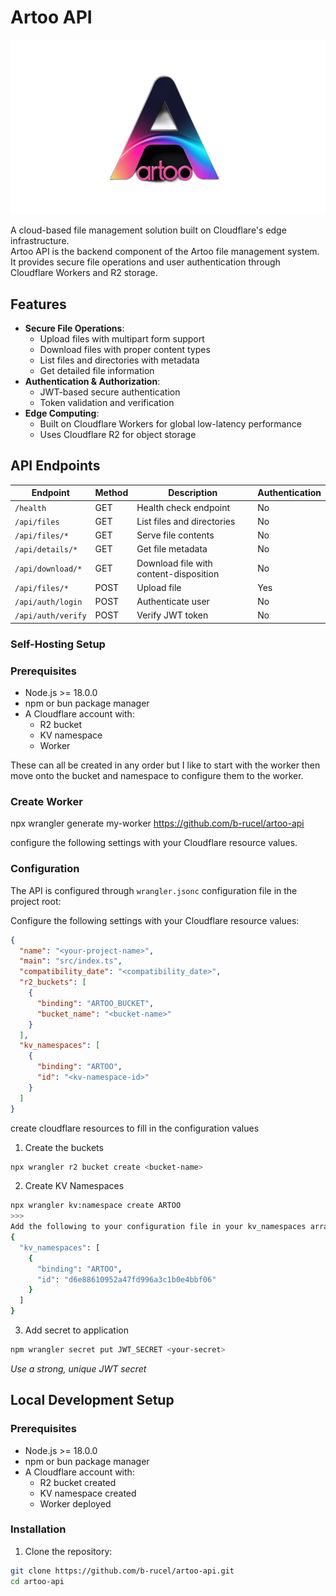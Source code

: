 # Artoo API

![artoo](/artoo.webp)

A cloud-based file management solution built on Cloudflare's edge infrastructure.<br />
Artoo API is the backend component of the Artoo file management system. It provides secure file operations and user authentication through Cloudflare Workers and R2 storage.

## Features

- **Secure File Operations**:
  - Upload files with multipart form support
  - Download files with proper content types
  - List files and directories with metadata
  - Get detailed file information
- **Authentication & Authorization**:
  - JWT-based secure authentication
  - Token validation and verification
- **Edge Computing**:
  - Built on Cloudflare Workers for global low-latency performance
  - Uses Cloudflare R2 for object storage

## API Endpoints

| Endpoint | Method | Description | Authentication |
|----------|--------|-------------|----------------|
| `/health` | GET | Health check endpoint | No |
| `/api/files` | GET | List files and directories | No |
| `/api/files/*` | GET | Serve file contents | No |
| `/api/details/*` | GET | Get file metadata | No |
| `/api/download/*` | GET | Download file with content-disposition | No |
| `/api/files/*` | POST | Upload file | Yes |
| `/api/auth/login` | POST | Authenticate user | No |
| `/api/auth/verify` | POST | Verify JWT token | No |

### Self-Hosting Setup

### Prerequisites

- Node.js >= 18.0.0
- npm or bun package manager
- A Cloudflare account with:
  - R2 bucket
  - KV namespace
  - Worker

These can all be created in any order but I like to start with the worker then move onto the bucket and namespace to configure them to the worker.


### Create Worker

npx wrangler generate my-worker https://github.com/b-rucel/artoo-api <project-name>

configure the following settings with your Cloudflare resource values.

### Configuration

The API is configured through `wrangler.jsonc` configuration file in the project root:

Configure the following settings with your Cloudflare resource values:
```json
{
  "name": "<your-project-name>",
  "main": "src/index.ts",
  "compatibility_date": "<compatibility_date>",
  "r2_buckets": [
    {
      "binding": "ARTOO_BUCKET",
      "bucket_name": "<bucket-name>"
    }
  ],
  "kv_namespaces": [
    {
      "binding": "ARTOO",
      "id": "<kv-namespace-id>"
    }
  ]
}
```

create cloudflare resources to fill in the configuration values

1. Create the buckets
```bash
npx wrangler r2 bucket create <bucket-name>
```

2. Create KV Namespaces
```bash
npx wrangler kv:namespace create ARTOO
>>>
Add the following to your configuration file in your kv_namespaces array:
{
  "kv_namespaces": [
    {
      "binding": "ARTOO",
      "id": "d6e88610952a47fd996a3c1b0e4bbf06"
    }
  ]
}
```

3. Add secret to application
```bash
npm wrangler secret put JWT_SECRET <your-secret>
```
*Use a strong, unique JWT secret*




## Local Development Setup

### Prerequisites

- Node.js >= 18.0.0
- npm or bun package manager
- A Cloudflare account with:
  - R2 bucket created
  - KV namespace created
  - Worker deployed

### Installation

1. Clone the repository:
```bash
git clone https://github.com/b-rucel/artoo-api.git
cd artoo-api
```



